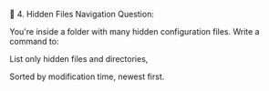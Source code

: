 📄 4. Hidden Files Navigation
Question:

You're inside a folder with many hidden configuration files.
Write a command to:

List only hidden files and directories,

Sorted by modification time, newest first.

